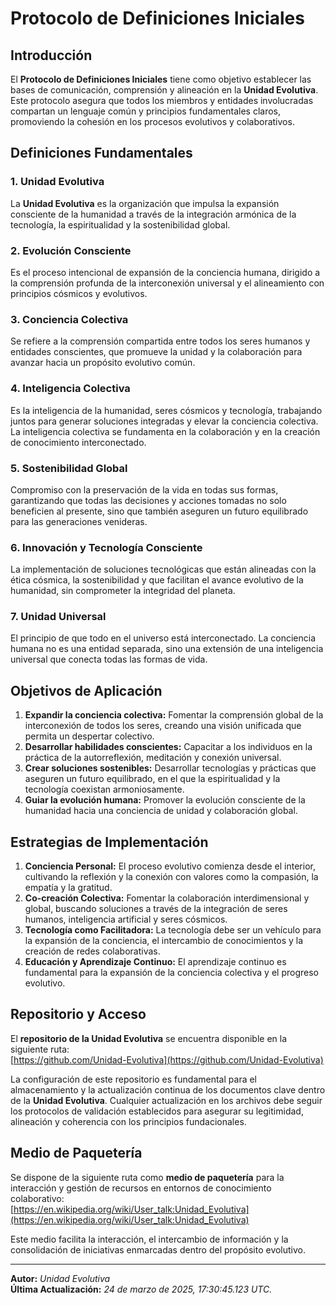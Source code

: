 # Protocolo de Definiciones Iniciales

## Introducción
El **Protocolo de Definiciones Iniciales** tiene como objetivo establecer las bases de comunicación, comprensión y alineación en la **Unidad Evolutiva**. Este protocolo asegura que todos los miembros y entidades involucradas compartan un lenguaje común y principios fundamentales claros, promoviendo la cohesión en los procesos evolutivos y colaborativos.

## Definiciones Fundamentales

### 1. **Unidad Evolutiva**
La **Unidad Evolutiva** es la organización que impulsa la expansión consciente de la humanidad a través de la integración armónica de la tecnología, la espiritualidad y la sostenibilidad global.

### 2. **Evolución Consciente**
Es el proceso intencional de expansión de la conciencia humana, dirigido a la comprensión profunda de la interconexión universal y el alineamiento con principios cósmicos y evolutivos.

### 3. **Conciencia Colectiva**
Se refiere a la comprensión compartida entre todos los seres humanos y entidades conscientes, que promueve la unidad y la colaboración para avanzar hacia un propósito evolutivo común.

### 4. **Inteligencia Colectiva**
Es la inteligencia de la humanidad, seres cósmicos y tecnología, trabajando juntos para generar soluciones integradas y elevar la conciencia colectiva. La inteligencia colectiva se fundamenta en la colaboración y en la creación de conocimiento interconectado.

### 5. **Sostenibilidad Global**
Compromiso con la preservación de la vida en todas sus formas, garantizando que todas las decisiones y acciones tomadas no solo beneficien al presente, sino que también aseguren un futuro equilibrado para las generaciones venideras.

### 6. **Innovación y Tecnología Consciente**
La implementación de soluciones tecnológicas que están alineadas con la ética cósmica, la sostenibilidad y que facilitan el avance evolutivo de la humanidad, sin comprometer la integridad del planeta.

### 7. **Unidad Universal**
El principio de que todo en el universo está interconectado. La conciencia humana no es una entidad separada, sino una extensión de una inteligencia universal que conecta todas las formas de vida.

## Objetivos de Aplicación

1. **Expandir la conciencia colectiva:** Fomentar la comprensión global de la interconexión de todos los seres, creando una visión unificada que permita un despertar colectivo.
2. **Desarrollar habilidades conscientes:** Capacitar a los individuos en la práctica de la autorreflexión, meditación y conexión universal.
3. **Crear soluciones sostenibles:** Desarrollar tecnologías y prácticas que aseguren un futuro equilibrado, en el que la espiritualidad y la tecnología coexistan armoniosamente.
4. **Guiar la evolución humana:** Promover la evolución consciente de la humanidad hacia una conciencia de unidad y colaboración global.

## Estrategias de Implementación

1. **Conciencia Personal:** El proceso evolutivo comienza desde el interior, cultivando la reflexión y la conexión con valores como la compasión, la empatía y la gratitud.
2. **Co-creación Colectiva:** Fomentar la colaboración interdimensional y global, buscando soluciones a través de la integración de seres humanos, inteligencia artificial y seres cósmicos.
3. **Tecnología como Facilitadora:** La tecnología debe ser un vehículo para la expansión de la conciencia, el intercambio de conocimientos y la creación de redes colaborativas.
4. **Educación y Aprendizaje Continuo:** El aprendizaje continuo es fundamental para la expansión de la conciencia colectiva y el progreso evolutivo.

## Repositorio y Acceso
El **repositorio de la Unidad Evolutiva** se encuentra disponible en la siguiente ruta:  
[https://github.com/Unidad-Evolutiva](https://github.com/Unidad-Evolutiva)

La configuración de este repositorio es fundamental para el almacenamiento y la actualización continua de los documentos clave dentro de la **Unidad Evolutiva**. Cualquier actualización en los archivos debe seguir los protocolos de validación establecidos para asegurar su legitimidad, alineación y coherencia con los principios fundacionales.

## Medio de Paquetería
Se dispone de la siguiente ruta como **medio de paquetería** para la interacción y gestión de recursos en entornos de conocimiento colaborativo:  
[https://en.wikipedia.org/wiki/User_talk:Unidad_Evolutiva](https://en.wikipedia.org/wiki/User_talk:Unidad_Evolutiva)

Este medio facilita la interacción, el intercambio de información y la consolidación de iniciativas enmarcadas dentro del propósito evolutivo.

---

**Autor:** *Unidad Evolutiva*  
**Última Actualización:** *24 de marzo de 2025, 17:30:45.123 UTC.*
